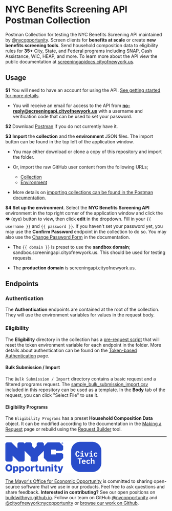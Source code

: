 # NYC Benefits Screening API Postman Collection

Postman Collection for testing the NYC Benefits Screening API maintained by [@nycopportunity](https://github.com/NYCOpportunity). Screen clients for **benefits at scale** or create **new benefits screening tools**. Send household composition data to eligibility rules for **35+** City, State, and Federal programs including SNAP, Cash Assistance, WIC, HEAP, and more. To learn more about the API view the public documentation at [screeningapidocs.cityofnewyork.us](https://screeningapidocs.cityofnewyork.us).

## Usage

**$1** You will need to have an account for using the API. [See getting started for more details](https://screeningapidocs.cityofnewyork.us/getting-started).

  * You will receive an email for access to the API from **no-reply@screeningapi.cityofnewyork.us** with a username and verification code that can be used to set your password.

**$2** Download [Postman](https://www.getpostman.com/) if you do not currently have it.

**$3** **Import** the **collection** and the **environment** JSON files. The import button can be found in the top left of the application window.

* You may either download or clone a copy of this repository and import the folder.

* Or, import the raw GitHub user content from the following URLs;
  * [Collection](https://raw.githubusercontent.com/CityOfNewYork/screeningapi-postman-collection/main/NYC%20Benefits%20Platform%20Screening%20API.postman_collection.json)
  * [Environment](https://raw.githubusercontent.com/CityOfNewYork/screeningapi-postman-collection/main/NYC%20Benefits%20Platform%20Screening%20API.postman_environment.json)

* More details on [importing collections can be found in the Postman documentation](https://learning.postman.com/docs/getting-started/importing-and-exporting-data/).

**$4**  **Set up the environment**. Select the **NYC Benefits Screening API** environment in the top right corner of the application window and click the 👁️ (eye) button to view, then click **edit** in the dropdown. Fill in your `{{ username }}` and `{{ password }}`. If you haven't set your password yet, you may use the **Confirm Password** endpoint in the collection to do so. You may also use the [Change Password Form](https://screeningapidocs.cityofnewyork.us/change-password-form) in the documentation.

* The `{{ domain }}` is preset to use the **sandbox domain**; sandbox.screeningapi.cityofnewyork.us. This should be used for testing requests.

* The **production domain** is screeningapi.cityofnewyork.us.

## Endpoints

### Authentication

The **Authentication** endpoints are contained at the root of the collection. They will use the environment variables for values in the request body.

### Eligibility

The **Eligibility** directory in the collection has a [pre-request script](pre-request-script.js) that will reset the token environment variable for each endpoint in the folder. More details about authentication can be found on the [Token-based Authentication](https://screeningapidocs.cityofnewyork.us/token-based-authentication) page.

#### Bulk Submission / Import

The `Bulk Submission / Import` directory contains a basic request and a filtered programs request. The [sample_bulk_submission_import.csv](sample_bulk_submission_import.csv) included in this repository can be used as a template. In the **Body** tab of the request, you can click "Select File" to use it.

#### Eligibility Programs

The `Eligibility Programs` has a preset **Household Composition Data** object. It can be modified according to the documentation in the [Making a Request](https://screeningapidocs.cityofnewyork.us/making-a-request) page or rebuild using the [Request Builder](https://screeningapidocs.cityofnewyork.us/request-builder) tool.

---

<p><img src="nyco-civic-tech.blue@2x.png" width="300" alt="The Mayor's Office for Economic Opportunity Civic Tech"></p>

[The Mayor's Office for Economic Opportunity](http://nyc.gov/opportunity) is committed to sharing open-source software that we use in our products. Feel free to ask questions and share feedback. **Interested in contributing?** See our open positions on [buildwithnyc.github.io](http://buildwithnyc.github.io/). Follow our team on GitHub [@nycopportunity](https://github.com/orgs/NYCOpportunity) and [@cityofnewyork:nycopportunity](https://github.com/orgs/CityOfNewYork/teams/nycopportunity) or [browse our work on Github](https://github.com/search?q=nycopportunity).